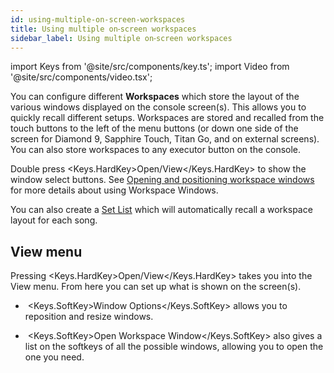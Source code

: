 ```yaml
---
id: using-multiple-on-screen-workspaces
title: Using multiple on⁃screen workspaces
sidebar_label: Using multiple on⁃screen workspaces
---
```


import Keys from '@site/src/components/key.ts';
import Video from '@site/src/components/video.tsx';

You can configure different **Workspaces** which store the layout of
the various windows displayed on the console screen(s). This allows you to quickly recall
different setups. Workspaces are stored and recalled from the touch
buttons to the left of the menu buttons (or down one side of the screen
for Diamond 9, Sapphire Touch, Titan Go, and on external screens). You can also store workspaces
to any executor button on the console.

Double press <Keys.HardKey>Open/View</Keys.HardKey> to show the window select buttons. See
[Opening and positioning workspace windows](../titan-basics/workspace-windows.md#opening-and-positioning-workspace-windows)
for more details about using Workspace Windows.

You can also create a [Set List](../running-the-show/set-list-window.md) which will automatically recall a
workspace layout for each song.

## View menu

Pressing <Keys.HardKey>Open/View</Keys.HardKey> takes you into the View menu. From here you can
set up what is shown on the screen(s).

-   &nbsp;<Keys.SoftKey>Window Options</Keys.SoftKey> allows you to reposition and resize windows.

-   &nbsp;<Keys.SoftKey>Open Workspace Window</Keys.SoftKey> also gives a list on the softkeys of all the
    possible windows, allowing you to open the one you need.
	



